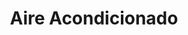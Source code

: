 ---
title: "Aire Acondicionado"
url: /barrios-unidos/aire-acondicionado-carrera-28/
shop: piezas de automóviles
---